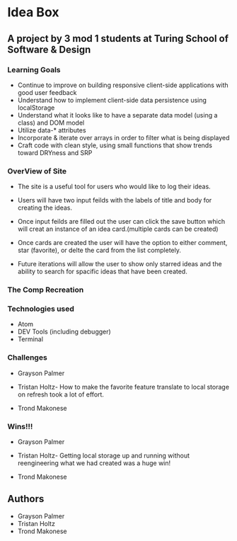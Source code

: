 # Idea Box

## A project by 3 mod 1 students at Turing School of Software & Design

### Learning Goals

* Continue to improve on building responsive client-side applications with good user feedback
* Understand how to implement client-side data persistence using localStorage
* Understand what it looks like to have a separate data model (using a class) and DOM model
* Utilize data-* attributes
* Incorporate & iterate over arrays in order to filter what is being displayed
* Craft code with clean style, using small functions that show trends toward DRYness and SRP

### OverView of Site

* The site is a useful tool for users who would like to log their ideas.

* Users will have two input feilds with the labels of title and body for creating the ideas.

* Once input feilds are filled out the user can click the save button which will creat an instance of an idea card.(multiple cards can be created)

* Once cards are created the user will have the option to either comment, star (favorite), or delte the card from the list completely.

* Future iterations will allow the user to show only starred ideas and the ability to search for spacific ideas that have been created.

### The Comp Recreation

### Technologies used

  * Atom
  * DEV Tools (including debugger)
  * Terminal

### Challenges


 * Grayson Palmer

 * Tristan Holtz- How to make the favorite feature translate to local storage on refresh took a lot of effort.

 * Trond Makonese

### Wins!!!

* Grayson Palmer

 * Tristan Holtz- Getting local storage up and running without reengineering what we had created was a huge win!

 * Trond Makonese

## Authors

* Grayson Palmer
* Tristan Holtz
* Trond Makonese
